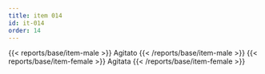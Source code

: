 ```yaml
---
title: item 014
id: it-014
order: 14
---
```

{{< reports/base/item-male >}}
  Agitato
{{< /reports/base/item-male >}}
{{< reports/base/item-female >}}
  Agitata
{{< /reports/base/item-female >}}
